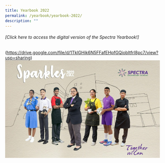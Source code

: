 ```yaml
---
title: Yearbook 2022
permalink: /yearbook/yearbook-2022/
description: ""
---
```

###### [Click here to access the digital version of the Spectra Yearbook!]
(https://drive.google.com/file/d/1TklGHik6N5FFafEHpfGQiobItfrI8pc7/view?usp=sharing)![](/images/yearbook%202022.png)